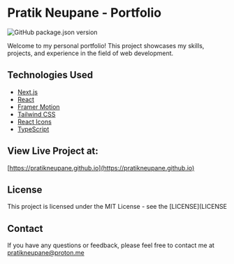# Pratik Neupane - Portfolio

![GitHub package.json version](https://img.shields.io/github/package-json/v/pratikneupane/pratikneupane.github.io)

Welcome to my personal portfolio! This project showcases my skills, projects, and experience in the field of web development.

## Technologies Used

- [Next.js](https://nextjs.org/)
- [React](https://reactjs.org/)
- [Framer Motion](https://www.framer.com/motion/)
- [Tailwind CSS](https://tailwindcss.com/)
- [React Icons](https://react-icons.github.io/react-icons/)
- [TypeScript](https://www.typescriptlang.org/)

## View Live Project at:

[https://pratikneupane.github.io](https://pratikneupane.github.io)

## License

This project is licensed under the MIT License - see the [LICENSE](LICENSE

## Contact

If you have any questions or feedback, please feel free to contact me at [pratikneupane@proton.me](mailto:pratikneupane@proton.me)

